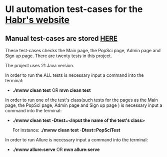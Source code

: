 # UI automation test-cases for the [Habr's website](https://habr.com/ru/feed/)
## Manual test-cases are stored [HERE](https://docs.google.com/spreadsheets/d/1GqsZUgXX6EPVYYF3NSU-DH49bra7FbUVGdvwuo4XFVw/edit?usp=sharing)

These test-cases checks the Main page, the PopSci page, Admin page and Sign up page.
There are twenty tests in this project.

The project uses 21 Java version.

In order to run the ALL tests is necessary input a command into the terminal:
- **./mvnw clean test**  OR **mvn clean test**

In order to run one of the test's class(such tests for the pages as the Main page, the PopSci page, Admin page and Sign up page ) is necessary input a command into the terminal:
- **./mvnw clean test -Dtest=<Input the name of the test's class>** 

  For instance: **./mvnw clean test -Dtest=PopSciTest**

In order to run Allure is necessary input a command into the terminal:
- **./mvnw allure:serve** OR **mvn allure:serve**
  

